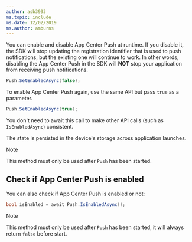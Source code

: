 ```yaml
---
author: asb3993
ms.topic: include
ms.date: 12/02/2019
ms.author: amburns
---
```


You can enable and disable App Center Push at runtime. If you disable it, the SDK will stop updating the registration identifier that is used to push notifications, but the existing one will continue to work. In other words, disabling the App Center Push in the SDK will **NOT** stop your application from receiving push notifications.

```csharp
Push.SetEnabledAsync(false);
```
To enable App Center Push again, use the same API but pass `true` as a parameter.

```csharp
Push.SetEnabledAsync(true);
```

You don't need to await this call to make other API calls (such as `IsEnabledAsync`) consistent.

The state is persisted in the device's storage across application launches.

> [!NOTE]
> This method must only be used after `Push` has been started.

## Check if App Center Push is enabled

You can also check if App Center Push is enabled or not:

```csharp
bool isEnabled = await Push.IsEnabledAsync();
```

> [!NOTE]
> This method must only be used after `Push` has been started, it will always return `false` before start.
